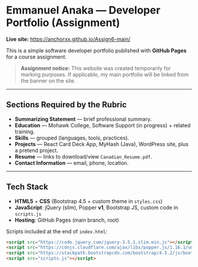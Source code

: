 # Emmanuel Anaka — Developer Portfolio (Assignment)

**Live site:** https://anchorxx.github.io/Assign6-main/

This is a simple software developer portfolio published with **GitHub Pages** for a course assignment.

> **Assignment notice:** This website was created temporarily for marking purposes. If applicable, my main portfolio will be linked from the banner on the site.

---

## Sections Required by the Rubric

- **Summarizing Statement** — brief professional summary.
- **Education** — Mohawk College, Software Support (in progress) + related training.
- **Skills** — grouped (languages, tools, practices).
- **Projects** — React Card Deck App, MyHash (Java), WordPress site, plus a pretend project.
- **Resume** — links to download/view `Canadian_Resume.pdf`.
- **Contact Information** — email, phone, location.

---

## Tech Stack

- **HTML5** + **CSS** (Bootstrap 4.5 + custom theme in `styles.css`)
- **JavaScript**: jQuery (slim), Popper **v1**, Bootstrap JS, custom code in `scripts.js`
- **Hosting**: GitHub Pages (main branch, root)

Scripts included at the end of `index.html`:
```html
<script src="https://code.jquery.com/jquery-3.5.1.slim.min.js"></script>
<script src="https://cdnjs.cloudflare.com/ajax/libs/popper.js/1.16.1/umd/popper.min.js"></script>
<script src="https://stackpath.bootstrapcdn.com/bootstrap/4.5.2/js/bootstrap.min.js"></script>
<script src="scripts.js"></script>
